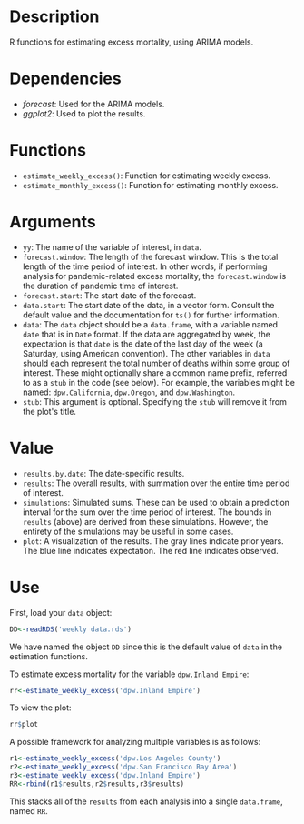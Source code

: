 # Description

R functions for estimating excess mortality, using ARIMA models. 

# Dependencies

- *forecast*: Used for the ARIMA models.
- *ggplot2*: Used to plot the results.

# Functions

- `estimate_weekly_excess()`: Function for estimating weekly excess.
- `estimate_monthly_excess()`: Function for estimating monthly excess.

# Arguments

- `yy`: The name of the variable of interest, in `data`.
- `forecast.window`: The length of the forecast window. This is the total length of the time period of interest. In other words, if performing analysis for pandemic-related excess mortality, the `forecast.window` is the duration of pandemic time of interest.
- `forecast.start`: The start date of the forecast.
- `data.start`: The start date of the data, in a vector form. Consult the default value and the documentation for `ts()` for further information.
- `data`: The `data` object should be a `data.frame`, with a variable named `date` that is in `Date` format. If the data are aggregated by week, the expectation is that `date` is the date of the last day of the week (a Saturday, using American convention). The other variables in `data` should each represent the total number of deaths within some group of interest. These might optionally share a common name prefix, referred to as a `stub` in the code (see below). For example, the variables might be named: `dpw.California`, `dpw.Oregon`, and `dpw.Washington`.
- `stub`: This argument is optional. Specifying the `stub` will remove it from the plot's title.

# Value

- `results.by.date`: The date-specific results.
- `results`: The overall results, with summation over the entire time period of interest.
- `simulations`: Simulated sums. These can be used to obtain a prediction interval for the sum over the time period of interest. The bounds in `results` (above) are derived from these simulations. However, the entirety of the simulations may be useful in some cases.
- `plot`: A visualization of the results. The gray lines indicate prior years. The blue line indicates expectation. The red line indicates observed.

# Use

First, load your `data` object:

```r
DD<-readRDS('weekly data.rds')
```

We have named the object `DD` since this is the default value of `data` in the estimation functions.

To estimate excess mortality for the variable `dpw.Inland Empire`:

```r
rr<-estimate_weekly_excess('dpw.Inland Empire')
```

To view the plot:

```r
rr$plot
```

A possible framework for analyzing multiple variables is as follows:

```r
r1<-estimate_weekly_excess('dpw.Los Angeles County')
r2<-estimate_weekly_excess('dpw.San Francisco Bay Area')
r3<-estimate_weekly_excess('dpw.Inland Empire')
RR<-rbind(r1$results,r2$results,r3$results)
```

This stacks all of the `results` from each analysis into a single `data.frame`, named `RR`.
